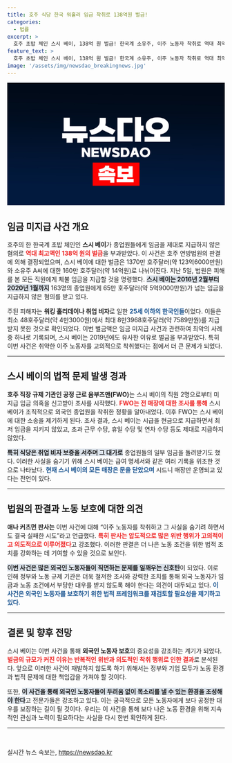 ```yaml
---
title: 호주 식당 한국 워홀러 임금 착취로 138억원 벌금!
categories:
  - 법률
excerpt: >
  호주 초밥 체인 스시 베이, 138억 원 벌금! 한국계 소유주, 이주 노동자 착취로 역대 최악의 임금 미지급 불명예. 모든 매장 잠정 폐쇄! 클릭하여 자세한 내용을 확인하세요!
feature_text: >
  호주 초밥 체인 스시 베이, 138억 원 벌금! 한국계 소유주, 이주 노동자 착취로 역대 최악의 임금 미지급 불명예. 모든 매장 잠정 폐쇄! 클릭하여 자세한 내용을 확인하세요!
image: '/assets/img/newsdao_breakingnews.jpg'
---
```


<p><img src="/assets/img/newsdao_breakingnews.jpg" alt="ranknews 속보" /></p>

<h2 data-ke-size="size26">임금 미지급 사건 개요</h2>

<p data-ke-size="size16">호주의 한 한국계 초밥 체인인 <b>스시 베이</b>가 종업원들에게 임금을 제대로 지급하지 않은 혐의로 <b><span style="color: #ee2323;">역대 최고액인 138억 원의 벌금</span></b>을 부과받았다. 이 사건은 호주 연방법원의 판결에 의해 결정되었으며, 스시 베이에 대한 벌금은 1370만 호주달러(약 123억6000만원)와 소유주 A씨에 대한 160만 호주달러(약 14억원)로 나뉘어진다. 지난 5일, 법원은 피해를 본 모든 직원에게 체불 임금을 지급할 것을 명령했다. <b><span style="background-color: #21538527;">스시 베이는 2016년 2월부터 2020년 1월까지</span></b> 163명의 종업원에게 65만 호주달러(약 5억9000만원)가 넘는 임금을 지급하지 않은 혐의를 받고 있다.</p>

<p data-ke-size="size16">주된 피해자는 <b>워킹 홀리데이나 취업 비자</b>로 일한 <b><span style="color: #1a5490;">25세 이하의 한국인들</span></b>이었다. 이들은 최소 48호주달러(약 4만3000원)에서 최대 8만3968호주달러(약 7589만원)를 지급받지 못한 것으로 확인되었다. 이번 벌금액은 임금 미지급 사건과 관련하여 최악의 사례 중 하나로 기록되며, 스시 베이는 2019년에도 유사한 이유로 벌금을 부과받았다. 특히 이번 사건은 취약한 이주 노동자를 고의적으로 착취했다는 점에서 더 큰 문제가 되었다.</p>

<hr>

<h2 data-ke-size="size26">스시 베이의 법적 문제 발생 경과</h2>

<p data-ke-size="size16"><b>호주 직장 규제 기관인 공정 근로 옴부즈맨(FWO)</b>는 스시 베이의 직원 2명으로부터 미지급 임금 의혹을 신고받아 조사를 시작했다. <b><span style="color: #ee2323;">FWO는 전 매장에 대한 조사를 통해</span></b> 스시 베이가 조직적으로 외국인 종업원을 착취한 정황을 알아내었다. 이후 FWO는 스시 베이에 대한 소송을 제기하게 된다. 조사 결과, 스시 베이는 시급을 현금으로 지급하면서 최저 임금을 지키지 않았고, 초과 근무 수당, 휴일 수당 및 연차 수당 등도 제대로 지급하지 않았다.</p>

<p data-ke-size="size16"><b><span style="background-color: #21538527;">특히 식당은 취업 비자 보증을 서주며 그 대가로</span></b> 종업원들의 일부 임금을 돌려받기도 했다. 이러한 사실을 숨기기 위해 스시 베이는 급여 명세서와 같은 여러 기록을 위조한 것으로 나타났다. <b><span style="color: #1a5490;">현재 스시 베이의 모든 매장은 문을 닫았으며</span></b> 시드니 매장만 운영되고 있다는 전언이 있다.</p>

<hr>

<h2 data-ke-size="size26">법원의 판결과 노동 보호에 대한 의견</h2>

<p data-ke-size="size16"><b>애나 커츠먼 판사는</b> 이번 사건에 대해 “이주 노동자를 착취하고 그 사실을 숨기려 하면서도 결국 실패한 시도”라고 언급했다. <b><span style="color: #ee2323;">특히 판사는 압도적으로 많은 위반 행위가 고의적이고 의도적으로 이루어졌다</span></b>고 강조했다. 이러한 판결은 더 나은 노동 조건을 위한 법적 조치를 강화하는 데 기여할 수 있을 것으로 보인다.</p>

<p data-ke-size="size16"><b><span style="background-color: #21538527;">이번 사건은 많은 외국인 노동자들이 직면하는 문제를 일깨우는 신호탄</span></b>이 되었다. 이로 인해 정부와 노동 규제 기관은 더욱 철저한 조사와 강력한 조치를 통해 외국 노동자가 임금과 노동 조건에서 부당한 대우를 받지 않도록 해야 한다는 의견이 대두되고 있다. <b><span style="color: #1a5490;">이 사건은 외국인 노동자를 보호하기 위한 법적 프레임워크를 재검토할 필요성을 제기하고 있다.</span></b></p>

<hr>

<h2 data-ke-size="size26">결론 및 향후 전망</h2>

<p data-ke-size="size16">스시 베이는 이번 사건을 통해 <b>외국인 노동자 보호</b>의 중요성을 강조하는 계기가 되었다. <b><span style="color: #ee2323;">벌금의 규모가 커진 이유는 반복적인 위반과 의도적인 착취 행위로 인한 결과</span></b>로 분석된다. 앞으로 이러한 사건이 재발하지 않도록 하기 위해서는 정부와 기업 모두가 노동 환경과 법적 문제에 대한 책임감을 가져야 할 것이다.</p>

<p data-ke-size="size16">또한, <b><span style="background-color: #21538527;">이 사건을 통해 외국인 노동자들이 두려움 없이 목소리를 낼 수 있는 환경을 조성해야 한다</span></b>고 전문가들은 강조하고 있다. 이는 궁극적으로 모든 노동자에게 보다 공정한 대우를 보장하는 길이 될 것이다. 우리는 이 사건을 통해 보다 나은 노동 환경을 위해 지속적인 관심과 노력이 필요하다는 사실을 다시 한번 확인하게 된다.</p>

<hr>

<p data-ke-size="size16">&nbsp;</p>
실시간 뉴스 속보는, <a href="https://newsdao.kr" rel="dofollow">https://newsdao.kr</a>


